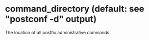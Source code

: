 # command_directory (default: see "postconf -d" output)

The location of all postfix administrative commands.



